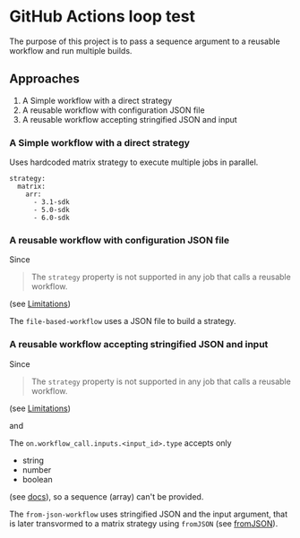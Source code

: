 # GitHub Actions loop test
The purpose of this project is to pass a sequence argument to a reusable workflow and run multiple builds.

## Approaches

1. A Simple workflow with a direct strategy
1. A reusable workflow with configuration JSON file
1. A reusable workflow accepting stringified JSON and input

### A Simple workflow with a direct strategy
Uses hardcoded matrix strategy to execute multiple jobs in parallel.

```
strategy:
  matrix:
    arr:
      - 3.1-sdk
      - 5.0-sdk
      - 6.0-sdk
```

### A reusable workflow with configuration JSON file
Since
> The `strategy` property is not supported in any job that calls a reusable workflow.

(see [Limitations](https://docs.github.com/en/actions/using-workflows/reusing-workflows#limitations))


The `file-based-workflow` uses a JSON file to build a strategy.

### A reusable workflow accepting stringified JSON and input

Since
> The `strategy` property is not supported in any job that calls a reusable workflow.

(see [Limitations](https://docs.github.com/en/actions/using-workflows/reusing-workflows#limitations))

and

The `on.workflow_call.inputs.<input_id>.type` accepts only 
- string
- number
- boolean

(see [docs](https://docs.github.com/en/actions/using-workflows/workflow-syntax-for-github-actions#onworkflow_callinputsinput_idtype)), so a sequence (array) can't be provided.

The `from-json-workflow` uses stringified JSON and the input argument, that is later transvormed to a matrix strategy using `fromJSON` (see [fromJSON](https://docs.github.com/en/actions/learn-github-actions/expressions#fromjson)).